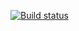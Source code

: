 [![Build status](https://ci.appveyor.com/api/projects/status/jqhd467qb33jc6lo?svg=true)](https://ci.appveyor.com/project/Ir-inka/postmanecho)